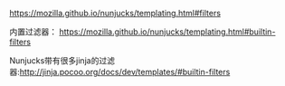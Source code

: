 <https://mozilla.github.io/nunjucks/templating.html#filters>

内置过滤器：
<https://mozilla.github.io/nunjucks/templating.html#builtin-filters>

Nunjucks带有很多jinja的过滤器:<http://jinja.pocoo.org/docs/dev/templates/#builtin-filters>